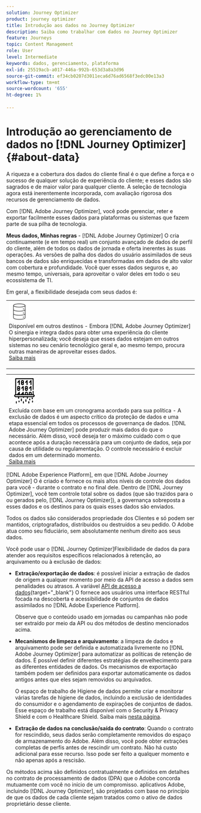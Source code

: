 ```yaml
---
solution: Journey Optimizer
product: journey optimizer
title: Introdução aos dados no Journey Optimizer
description: Saiba como trabalhar com dados no Journey Optimizer
feature: Journeys
topic: Content Management
role: User
level: Intermediate
keywords: dados, gerenciamento, plataforma
exl-id: 25519acb-a017-446a-992b-653d3a8a3d96
source-git-commit: ef34cb0207d3011eca6d76ad6568f3edc00e13a3
workflow-type: tm+mt
source-wordcount: '655'
ht-degree: 1%

---
```


# Introdução ao gerenciamento de dados no [!DNL Journey Optimizer] {#about-data}

A riqueza e a cobertura dos dados do cliente final é o que define a força e o sucesso de qualquer solução de experiência do cliente; e esses dados são sagrados e de maior valor para qualquer cliente. A seleção de tecnologia agora está inerentemente incorporada, com avaliação rigorosa dos recursos de gerenciamento de dados.

Com [!DNL Adobe Journey Optimizer], você pode gerenciar, reter e exportar facilmente esses dados para plataformas ou sistemas que fazem parte de sua pilha de tecnologia.

**Meus dados, Minhas regras** - [!DNL Adobe Journey Optimizer] O cria continuamente (e em tempo real) um conjunto avançado de dados de perfil do cliente, além de todos os dados de jornada e oferta inerentes às suas operações. As versões de palha dos dados do usuário assimilados de seus bancos de dados são enriquecidas e transformadas em dados de alto valor com cobertura e profundidade. Você quer esses dados seguros e, ao mesmo tempo, universais, para aproveitar o valor deles em todo o seu ecossistema de TI.

Em geral, a flexibilidade desejada com seus dados é:


<table style="table-layout:fixed">
<tr style="border: 0;">
  <td>
    <div><img alt="destinos" src="assets/do-not-localize/dest.png" /> 
    <br>Disponível em outros destinos - Embora [!DNL Adobe Journey Optimizer] O sinergia e integra dados para obter uma experiência do cliente hiperpersonalizada; você deseja que esses dados estejam em outros sistemas no seu cenário tecnológico geral e, ao mesmo tempo, procura outras maneiras de aproveitar esses dados.
    <div>
     <a href="../start/ajo-integrations.md">Saiba mais</a></div>
    </div>
    <br>
  </td>
</tr>
</table>

<!--td>
    <div><img alt="retention" src="assets/do-not-localize/retention.png" />  
    <br>Retained for a stipulated duration – Industry or regional regulations (such as GDPR or CCPA) or internal data governance policies stipulate how long or how short a duration, data needs to be maintained or archived in Adobe Experience Platform Data Lake. <a href="../privacy/get-started-privacy.md">Learn more</a></div>
  </td>
</tr>
<tr style="border: 0;"-->
<table style="table-layout:fixed">
<tr style="border: 0;">
  <td>
    <div><img alt="política" src="assets/do-not-localize/policy.png" /> 
    <br>Excluída com base em um cronograma acordado para sua política - A exclusão de dados é um aspecto crítico da proteção de dados e uma etapa essencial em todos os processos de governança de dados. [!DNL Adobe Journey Optimizer] pode produzir mais dados do que o necessário. Além disso, você deseja ter o máximo cuidado com o que acontece após a duração necessária para um conjunto de dados, seja por causa de utilidade ou regulamentação. O controle necessário é excluir dados em um determinado momento. 
    </div>
      <div>
     <a href="../privacy/data-hygiene.md">Saiba mais</a></div>
    </div>
  </td>
</tr>
</table>

[!DNL Adobe Experience Platform], em que [!DNL Adobe Journey Optimizer] O é criado e fornece os mais altos níveis de controle dos dados para você - durante o contrato e no final dele. Dentro de [!DNL Journey Optimizer], você tem controle total sobre os dados (que são trazidos para o ou gerados pelo, [!DNL Journey Optimizer]), a governança sobreposta a esses dados e os destinos para os quais esses dados são enviados.

Todos os dados são considerados propriedade dos Clientes e só podem ser mantidos, criptografados, distribuídos ou destruídos a seu pedido. O Adobe atua como seu fiduciário, sem absolutamente nenhum direito aos seus dados.

Você pode usar o [!DNL Journey Optimizer]Flexibilidade de dados da para atender aos requisitos específicos relacionados à retenção, ao arquivamento ou à exclusão de dados:

* **Extração/exportação de dados**: é possível iniciar a extração de dados de origem a qualquer momento por meio da API de acesso a dados sem penalidades ou atrasos. A variável [API de acesso a dados](https://experienceleague.adobe.com/docs/experience-platform/data-access/api.html){target="_blank"} O fornece aos usuários uma interface RESTful focada na descoberta e acessibilidade de conjuntos de dados assimilados no [!DNL Adobe Experience Platform]. <!--In the future (on roadmap), you can use file-based destinations to export and migrate log data from Adobe Journey Optimizer. -->

  Observe que o conteúdo usado em jornadas ou campanhas não pode ser extraído por meio da API ou dos métodos de destino mencionados acima.

<!--
* **Profile Service Data Retention**: For Behavioral and Time series data appended to any Profile, you may choose to use Journey Optimizer’s default setting of retaining this data for up to 30 days from the date of its addition to a Profile, or until an alternative time-period selected by the you. The time that Adobe keeps this data varies from contract to contract, and is outlined in an organization’s data retention policy.

  Learn more about Experience Event expirations in [Adobe Experience Platform documentation](https://experienceleague.adobe.com/docs/experience-platform/profile/event-expirations.html){target="_blank"}.
-->

* **Mecanismos de limpeza e arquivamento**: a limpeza de dados e arquivamento pode ser definida e automatizada livremente no [!DNL Adobe Journey Optimizer] para automatizar as políticas de retenção de dados. É possível definir diferentes estratégias de envelhecimento para as diferentes entidades de dados. Os mecanismos de exportação também podem ser definidos para exportar automaticamente os dados antigos antes que eles sejam removidos ou arquivados.

  O espaço de trabalho de Higiene de dados permite criar e monitorar várias tarefas de higiene de dados, incluindo a exclusão de identidades do consumidor e o agendamento de expirações de conjuntos de dados. Esse espaço de trabalho está disponível com o Security &amp; Privacy Shield e com o Healthcare Shield. Saiba mais [nesta página](../privacy/data-hygiene.md).

<!--
* **Data Lake and Deletions**: Customer Data stored in the Data Lake can be retained by Journey Optimizer:
    
    * for 7 days to facilitate the onboarding of Customer Data into the Profile Services, after which it may be permanently deleted, or
    * until chosen to be deleted by you

-->

* **Extração de dados na conclusão/saída do contrato**: Quando o contrato for rescindido, seus dados serão completamente removidos do espaço de armazenamento do Adobe. Além disso, você pode obter extrações completas de perfis antes de rescindir um contrato. Não há custo adicional para esse recurso. Isso pode ser feito a qualquer momento e não apenas após a rescisão.

Os métodos acima são definidos contratualmente e definidos em detalhes no contrato de processamento de dados (DPA) que o Adobe concorda mutuamente com você no início de um compromisso. aplicativos Adobe, incluindo [!DNL Journey Optimizer], são projetados com base no princípio de que os dados de cada cliente sejam tratados como o ativo de dados proprietário desse cliente.
